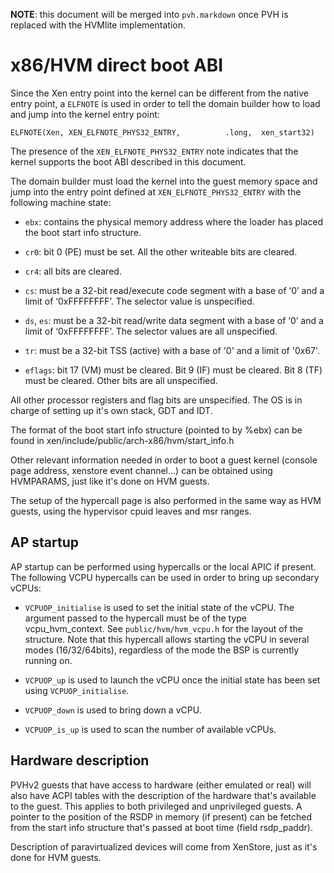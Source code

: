 **NOTE**: this document will be merged into `pvh.markdown` once PVH is replaced
with the HVMlite implementation.

# x86/HVM direct boot ABI #

Since the Xen entry point into the kernel can be different from the
native entry point, a `ELFNOTE` is used in order to tell the domain
builder how to load and jump into the kernel entry point:

    ELFNOTE(Xen, XEN_ELFNOTE_PHYS32_ENTRY,          .long,  xen_start32)

The presence of the `XEN_ELFNOTE_PHYS32_ENTRY` note indicates that the
kernel supports the boot ABI described in this document.

The domain builder must load the kernel into the guest memory space and
jump into the entry point defined at `XEN_ELFNOTE_PHYS32_ENTRY` with the
following machine state:

 * `ebx`: contains the physical memory address where the loader has placed
   the boot start info structure.

 * `cr0`: bit 0 (PE) must be set. All the other writeable bits are cleared.

 * `cr4`: all bits are cleared.

 * `cs`: must be a 32-bit read/execute code segment with a base of ‘0’
   and a limit of ‘0xFFFFFFFF’. The selector value is unspecified.

 * `ds`, `es`: must be a 32-bit read/write data segment with a base of
   ‘0’ and a limit of ‘0xFFFFFFFF’. The selector values are all unspecified.

 * `tr`: must be a 32-bit TSS (active) with a base of '0' and a limit of '0x67'.

 * `eflags`: bit 17 (VM) must be cleared. Bit 9 (IF) must be cleared.
   Bit 8 (TF) must be cleared. Other bits are all unspecified.

All other processor registers and flag bits are unspecified. The OS is in
charge of setting up it's own stack, GDT and IDT.

The format of the boot start info structure (pointed to by %ebx) can be found
in xen/include/public/arch-x86/hvm/start_info.h

Other relevant information needed in order to boot a guest kernel
(console page address, xenstore event channel...) can be obtained
using HVMPARAMS, just like it's done on HVM guests.

The setup of the hypercall page is also performed in the same way
as HVM guests, using the hypervisor cpuid leaves and msr ranges.

## AP startup ##

AP startup can be performed using hypercalls or the local APIC if present.
The following VCPU hypercalls can be used in order to bring up secondary vCPUs:

 * `VCPUOP_initialise` is used to set the initial state of the vCPU. The
   argument passed to the hypercall must be of the type vcpu_hvm_context.
   See `public/hvm/hvm_vcpu.h` for the layout of the structure. Note that
   this hypercall allows starting the vCPU in several modes (16/32/64bits),
   regardless of the mode the BSP is currently running on.

 * `VCPUOP_up` is used to launch the vCPU once the initial state has been
   set using `VCPUOP_initialise`.

 * `VCPUOP_down` is used to bring down a vCPU.

 * `VCPUOP_is_up` is used to scan the number of available vCPUs.

## Hardware description ##

PVHv2 guests that have access to hardware (either emulated or real) will also
have ACPI tables with the description of the hardware that's available to the
guest. This applies to both privileged and unprivileged guests. A pointer to
the position of the RSDP in memory (if present) can be fetched from the start
info structure that's passed at boot time (field rsdp_paddr).

Description of paravirtualized devices will come from XenStore, just as it's
done for HVM guests.
